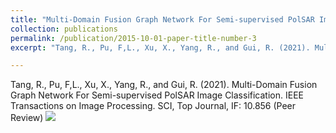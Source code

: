 ```yaml
---
title: "Multi-Domain Fusion Graph Network For Semi-supervised PolSAR Image Classification"
collection: publications
permalink: /publication/2015-10-01-paper-title-number-3
excerpt: "Tang, R., Pu, F,L., Xu, X., Yang, R., and Gui, R. (2021). Multi-Domain Fusion Graph Network For Semi-supervised PolSAR Image Classification. IEEE Transactions on Image Processing. SCI, Top Journal, IF: 10.856 (Peer Review) <br/><img src='/images/TIP.png'>"

---
```

Tang, R., Pu, F,L., Xu, X., Yang, R., and Gui, R. (2021). Multi-Domain Fusion Graph Network For Semi-supervised PolSAR Image Classification. IEEE Transactions on Image Processing. SCI, Top Journal, IF: 10.856 (Peer Review)
<img src='/images/TIP.jpg'>
